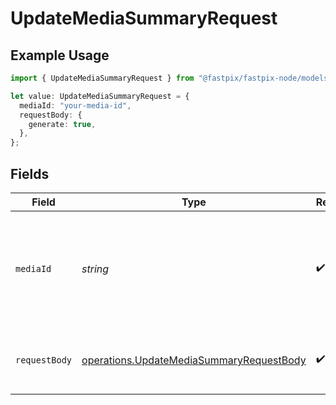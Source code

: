 # UpdateMediaSummaryRequest

## Example Usage

```typescript
import { UpdateMediaSummaryRequest } from "@fastpix/fastpix-node/models/operations";

let value: UpdateMediaSummaryRequest = {
  mediaId: "your-media-id",
  requestBody: {
    generate: true,
  },
};
```

## Fields

| Field                                                                                                | Type                                                                                                 | Required                                                                                             | Description                                                                                          | Example                                                                                              |
| ---------------------------------------------------------------------------------------------------- | ---------------------------------------------------------------------------------------------------- | ---------------------------------------------------------------------------------------------------- | ---------------------------------------------------------------------------------------------------- | ---------------------------------------------------------------------------------------------------- |
| `mediaId`                                                                                            | *string*                                                                                             | :heavy_check_mark:                                                                                   | The unique identifier assigned to the media when created. The value should be a valid UUID.<br/>     | 4fa85f64-5717-4562-b3fc-2c963f66afa6                                                                 |
| `requestBody`                                                                                        | [operations.UpdateMediaSummaryRequestBody](../../models/operations/updatemediasummaryrequestbody.md) | :heavy_check_mark:                                                                                   | N/A                                                                                                  | {<br/>"generate": true,<br/>"summaryLength": 100<br/>}                                               |